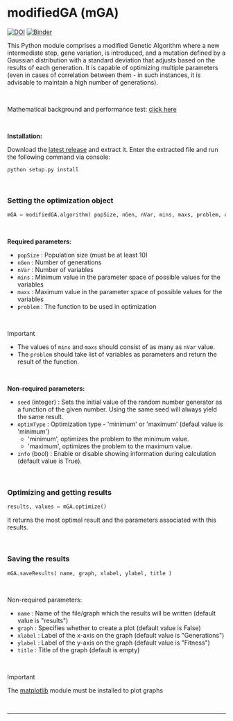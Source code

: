 # modifiedGA (mGA) 
[![DOI](https://zenodo.org/badge/820537288.svg)](https://zenodo.org/doi/10.5281/zenodo.12569211)
[![Binder](https://mybinder.org/badge_logo.svg)](https://mybinder.org/v2/gh/acanbay/modifiedGA/HEAD?labpath=examples.ipynb) 

This Python module comprises a modified Genetic Algorithm where a new intermediate step, gene variation, is introduced, and a mutation defined by a Gaussian distribution with a standard deviation that adjusts based on the results of each generation. It is capable of optimizing multiple parameters (even in cases of correlation between them - in such instances, it is advisable to maintain a high number of generations).

<br>

Mathematical background and performance test: [click here](https://github.com/acanbay/modifiedGA/blob/main/modifiedGA.pdf)

<br>

**Installation:**

Download the [latest release](https://github.com/acanbay/modifiedGA/releases) and extract it. Enter the extracted file and run the following command via console:
```console
python setup.py install
```

<br>

### Setting the optimization object

```python
mGA = modifiedGA.algorithm( popSize, nGen, nVar, mins, maxs, problem, optimType, info )
```
<br>

**Required parameters:**
  * `popSize`   : Population size (must be at least 10)
  * `nGen`      : Number of generations
  * `nVar`      : Number of variables
  * `mins`      : Minimum value in the parameter space of possible values for the variables
  * `maxs`      : Maximum value in the parameter space of possible values for the variables
  * `problem`   : The function to be used in optimization

<br>
  
  > [!IMPORTANT]
  > * The values of `mins` and `maxs` should consist of as many as `nVar` value.
  > * The `problem` should take list of variables as parameters and return the result of the function.

<br>

**Non-required parameters:**
  * `seed` (integer) : Sets the initial value of the random number generator as a function of the given number. Using the same seed will always yield the same result.
  * `optimType`      : Optimization type - 'minimum' or 'maximum' (defaul value is 'minimum')
    * 'minimum', optimizes the problem to the minimum value.
    * 'maximum', optimizes the problem to the maximum value.
  * `info` (bool)    : Enable or disable showing information during calculation (default value is True).

<br>

### Optimizing and getting results

```python
results, values = mGA.optimize()
```

It returns the most optimal result and the parameters associated with this results.

<br>

### Saving the results

```python
mGA.saveResults( name, graph, xlabel, ylabel, title )
```

<br>

Non-required parameters:
  * `name`      : Name of the file/graph which the results will be written (default value is "results")
  * `graph`     : Specifies whether to create a plot (default value is False)
  * `xlabel`    : Label of the x-axis on the graph (default value is "Generations")
  * `ylabel`    : Label of the y-axis on the graph (default value is "Fitness")
  * `title`     : Title of the graph (default is empty)

<br>
  
  > [!IMPORTANT]
  > The [matplotlib](https://github.com/matplotlib/matplotlib) module must be installed to plot graphs

<br>

---
